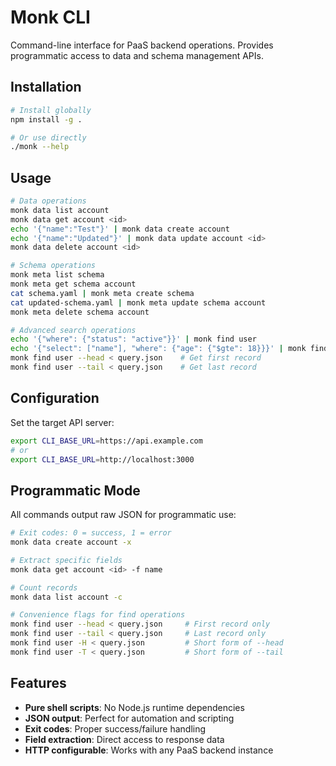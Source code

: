 # Monk CLI

Command-line interface for PaaS backend operations. Provides programmatic access to data and schema management APIs.

## Installation

```bash
# Install globally
npm install -g .

# Or use directly
./monk --help
```

## Usage

```bash
# Data operations
monk data list account
monk data get account <id>
echo '{"name":"Test"}' | monk data create account
echo '{"name":"Updated"}' | monk data update account <id>
monk data delete account <id>

# Schema operations  
monk meta list schema
monk meta get schema account
cat schema.yaml | monk meta create schema
cat updated-schema.yaml | monk meta update schema account
monk meta delete schema account

# Advanced search operations
echo '{"where": {"status": "active"}}' | monk find user
echo '{"select": ["name"], "where": {"age": {"$gte": 18}}}' | monk find user
monk find user --head < query.json    # Get first record
monk find user --tail < query.json    # Get last record
```

## Configuration

Set the target API server:

```bash
export CLI_BASE_URL=https://api.example.com
# or
export CLI_BASE_URL=http://localhost:3000
```

## Programmatic Mode

All commands output raw JSON for programmatic use:

```bash
# Exit codes: 0 = success, 1 = error
monk data create account -x

# Extract specific fields
monk data get account <id> -f name

# Count records
monk data list account -c

# Convenience flags for find operations
monk find user --head < query.json     # First record only
monk find user --tail < query.json     # Last record only
monk find user -H < query.json         # Short form of --head
monk find user -T < query.json         # Short form of --tail
```

## Features

- **Pure shell scripts**: No Node.js runtime dependencies
- **JSON output**: Perfect for automation and scripting
- **Exit codes**: Proper success/failure handling
- **Field extraction**: Direct access to response data
- **HTTP configurable**: Works with any PaaS backend instance